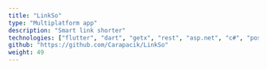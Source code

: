 ```yaml
---
title: "LinkSo"
type: "Multiplatform app"
description: "Smart link shorter"
technologies: ["flutter", "dart", "getx", "rest", "asp.net", "c#", "postgresql"]
github: "https://github.com/Carapacik/LinkSo"
weight: 49
---
```

